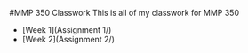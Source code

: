 #MMP 350 Classwork
This is all of my classwork for MMP 350
- [Week 1](Assignment 1/)
- [Week 2](Assignment 2/)